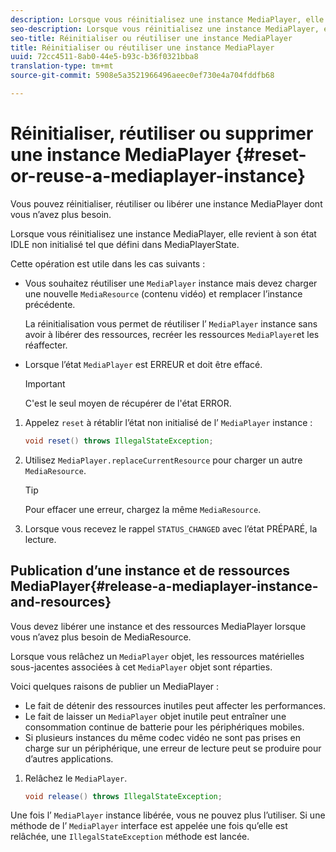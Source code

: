 ```yaml
---
description: Lorsque vous réinitialisez une instance MediaPlayer, elle revient à son état IDLE non initialisé tel que défini dans MediaPlayerState.
seo-description: Lorsque vous réinitialisez une instance MediaPlayer, elle revient à son état IDLE non initialisé tel que défini dans MediaPlayerState.
seo-title: Réinitialiser ou réutiliser une instance MediaPlayer
title: Réinitialiser ou réutiliser une instance MediaPlayer
uuid: 72cc4511-8ab0-44e5-b93c-b36f0321bba8
translation-type: tm+mt
source-git-commit: 5908e5a3521966496aeec0ef730e4a704fddfb68

---
```



# Réinitialiser, réutiliser ou supprimer une instance MediaPlayer {#reset-or-reuse-a-mediaplayer-instance}

Vous pouvez réinitialiser, réutiliser ou libérer une instance MediaPlayer dont vous n’avez plus besoin.

Lorsque vous réinitialisez une instance MediaPlayer, elle revient à son état IDLE non initialisé tel que défini dans MediaPlayerState.

Cette opération est utile dans les cas suivants :

* Vous souhaitez réutiliser une `MediaPlayer` instance mais devez charger une nouvelle `MediaResource` (contenu vidéo) et remplacer l’instance précédente.

   La réinitialisation vous permet de réutiliser l’ `MediaPlayer` instance sans avoir à libérer des ressources, recréer les ressources `MediaPlayer`et les réaffecter.

* Lorsque l’état `MediaPlayer` est ERREUR et doit être effacé.

   >[!IMPORTANT]
   >
   >C&#39;est le seul moyen de récupérer de l&#39;état ERROR.

1. Appelez `reset` à rétablir l’état non initialisé de l’ `MediaPlayer` instance :

   ```java
   void reset() throws IllegalStateException; 
   ```

1. Utilisez `MediaPlayer.replaceCurrentResource` pour charger un autre `MediaResource`.

   >[!TIP]
   >
   >Pour effacer une erreur, chargez la même `MediaResource`.

1. Lorsque vous recevez le rappel `STATUS_CHANGED` avec l’état PRÉPARÉ,  la lecture.

## Publication d’une instance et de ressources MediaPlayer{#release-a-mediaplayer-instance-and-resources}

Vous devez libérer une instance et des ressources MediaPlayer lorsque vous n’avez plus besoin de MediaResource.

Lorsque vous relâchez un `MediaPlayer` objet, les ressources matérielles sous-jacentes associées à cet `MediaPlayer` objet sont réparties.

Voici quelques raisons de publier un MediaPlayer :

* Le fait de détenir des ressources inutiles peut affecter les performances.
* Le fait de laisser un `MediaPlayer` objet inutile peut entraîner une consommation continue de batterie pour les périphériques mobiles.
* Si plusieurs instances du même codec vidéo ne sont pas prises en charge sur un périphérique, une erreur de lecture peut se produire pour d’autres applications.

1. Relâchez le `MediaPlayer`.

   ```java
   void release() throws IllegalStateException;
   ```

Une fois l’ `MediaPlayer` instance libérée, vous ne pouvez plus l’utiliser. Si une méthode de l’ `MediaPlayer` interface est appelée une fois qu’elle est relâchée, une `IllegalStateException` méthode est lancée.